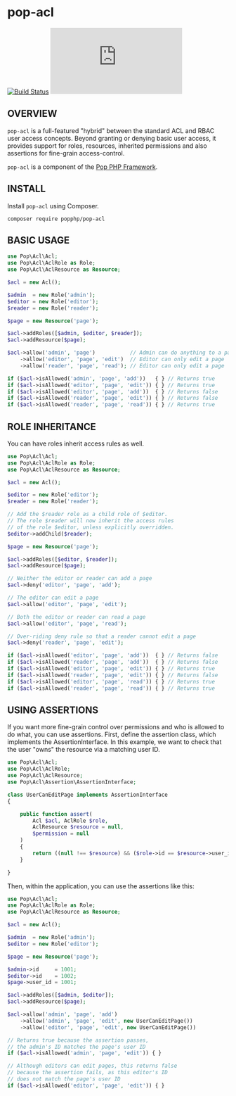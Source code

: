 pop-acl
=======

[![Build Status](https://travis-ci.org/popphp/pop-acl.svg?branch=master)](https://travis-ci.org/popphp/pop-acl)
[![Coverage Status](http://cc.popphp.org/coverage.php?comp=pop-acl)](http://cc.popphp.org/pop-acl/)

OVERVIEW
--------
`pop-acl` is a full-featured "hybrid" between the standard ACL and RBAC user access concepts.
Beyond granting or denying basic user access, it provides support for roles, resources,
inherited permissions and also assertions for fine-grain access-control.

`pop-acl` is a component of the [Pop PHP Framework](http://www.popphp.org/).

INSTALL
-------

Install `pop-acl` using Composer.

    composer require popphp/pop-acl

BASIC USAGE
-----------

```php
use Pop\Acl\Acl;
use Pop\Acl\AclRole as Role;
use Pop\Acl\AclResource as Resource;

$acl = new Acl();

$admin  = new Role('admin');
$editor = new Role('editor');
$reader = new Role('reader');

$page = new Resource('page');

$acl->addRoles([$admin, $editor, $reader]);
$acl->addResource($page);

$acl->allow('admin', 'page')           // Admin can do anything to a page
    ->allow('editor', 'page', 'edit')  // Editor can only edit a page
    ->allow('reader', 'page', 'read'); // Editor can only edit a page

if ($acl->isAllowed('admin', 'page', 'add'))   { } // Returns true
if ($acl->isAllowed('editor', 'page', 'edit')) { } // Returns true
if ($acl->isAllowed('editor', 'page', 'add'))  { } // Returns false
if ($acl->isAllowed('reader', 'page', 'edit')) { } // Returns false
if ($acl->isAllowed('reader', 'page', 'read')) { } // Returns true
```

ROLE INHERITANCE
----------------

You can have roles inherit access rules as well.

```php
use Pop\Acl\Acl;
use Pop\Acl\AclRole as Role;
use Pop\Acl\AclResource as Resource;

$acl = new Acl();

$editor = new Role('editor');
$reader = new Role('reader');

// Add the $reader role as a child role of $editor.
// The role $reader will now inherit the access rules
// of the role $editor, unless explicitly overridden.
$editor->addChild($reader);

$page = new Resource('page');

$acl->addRoles([$editor, $reader]);
$acl->addResource($page);

// Neither the editor or reader can add a page
$acl->deny('editor', 'page', 'add');

// The editor can edit a page
$acl->allow('editor', 'page', 'edit');

// Both the editor or reader can read a page
$acl->allow('editor', 'page', 'read');

// Over-riding deny rule so that a reader cannot edit a page
$acl->deny('reader', 'page', 'edit');

if ($acl->isAllowed('editor', 'page', 'add'))  { } // Returns false
if ($acl->isAllowed('reader', 'page', 'add'))  { } // Returns false
if ($acl->isAllowed('editor', 'page', 'edit')) { } // Returns true
if ($acl->isAllowed('reader', 'page', 'edit')) { } // Returns false
if ($acl->isAllowed('editor', 'page', 'read')) { } // Returns true
if ($acl->isAllowed('reader', 'page', 'read')) { } // Returns true
```

USING ASSERTIONS
----------------

If you want more fine-grain control over permissions and who is allowed to do what, you can use assertions.
First, define the assertion class, which implements the AssertionInterface. In this example, we want to check
that the user "owns" the resource via a matching user ID.

```php
use Pop\Acl\Acl;
use Pop\Acl\AclRole;
use Pop\Acl\AclResource;
use Pop\Acl\Assertion\AssertionInterface;

class UserCanEditPage implements AssertionInterface
{

    public function assert(
        Acl $acl, AclRole $role,
        AclResource $resource = null,
        $permission = null
    )
    {
        return ((null !== $resource) && ($role->id == $resource->user_id));
    }

}
```

Then, within the application, you can use the assertions like this:

```php
use Pop\Acl\Acl;
use Pop\Acl\AclRole as Role;
use Pop\Acl\AclResource as Resource;

$acl = new Acl();

$admin  = new Role('admin');
$editor = new Role('editor');

$page = new Resource('page');

$admin->id     = 1001;
$editor->id    = 1002;
$page->user_id = 1001;

$acl->addRoles([$admin, $editor]);
$acl->addResource($page);

$acl->allow('admin', 'page', 'add')
    ->allow('admin', 'page', 'edit', new UserCanEditPage())
    ->allow('editor', 'page', 'edit', new UserCanEditPage())

// Returns true because the assertion passes,
// the admin's ID matches the page's user ID
if ($acl->isAllowed('admin', 'page', 'edit')) { }

// Although editors can edit pages, this returns false
// because the assertion fails, as this editor's ID
// does not match the page's user ID
if ($acl->isAllowed('editor', 'page', 'edit')) { }
```
